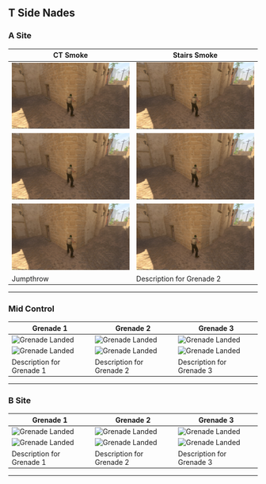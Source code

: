 ## T Side Nades

### A Site

| CT Smoke                             | Stairs Smoke                         |
|--------------------------------------|--------------------------------------|
| ![Greande Landed](../../assets/img/mirage_tside_ctsmoke_3rd.jpg) | ![Grenade Landed](../../assets/img/mirage_tside_ctsmoke_3rd.jpg) |
| ![Pos](../../assets/img/mirage_tside_ctsmoke_3rd.jpg) | ![Pos](../../assets/img/mirage_tside_ctsmoke_3rd.jpg) |
| ![throw](../../assets/img/mirage_tside_ctsmoke_3rd.jpg) | ![throw](../../assets/img/mirage_tside_ctsmoke_3rd.jpg) |
| Jumpthrow                            | Description for Grenade 2            |

---
### Mid Control

| Grenade 1                            | Grenade 2                            | Grenade 3                            |
|--------------------------------------|--------------------------------------|--------------------------------------|
| ![Grenade Landed](path/to/image.jpg) | ![Grenade Landed](path/to/image.jpg) | ![Grenade Landed](path/to/image.jpg) |
| ![Grenade Landed](path/to/image.jpg) | ![Grenade Landed](path/to/image.jpg) | ![Grenade Landed](path/to/image.jpg) |
| Description for Grenade 1            | Description for Grenade 2            | Description for Grenade 3            |

---

### B Site

| Grenade 1                            | Grenade 2                            | Grenade 3                            |
|--------------------------------------|--------------------------------------|--------------------------------------|
| ![Grenade Landed](path/to/image.jpg) | ![Grenade Landed](path/to/image.jpg) | ![Grenade Landed](path/to/image.jpg) |
| ![Grenade Landed](path/to/image.jpg) | ![Grenade Landed](path/to/image.jpg) | ![Grenade Landed](path/to/image.jpg) |
| Description for Grenade 1            | Description for Grenade 2            | Description for Grenade 3            |

---
